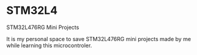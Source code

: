 # STM32L4
STM32L476RG Mini Projects

It is my personal space to save STM32L476RG mini projects made by me while learning this microcontroler.

